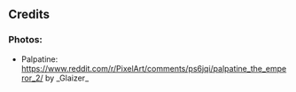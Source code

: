 ## Credits
### Photos: 
- Palpatine: https://www.reddit.com/r/PixelArt/comments/ps6jqi/palpatine_the_emperor_2/ by \_Glaizer\_